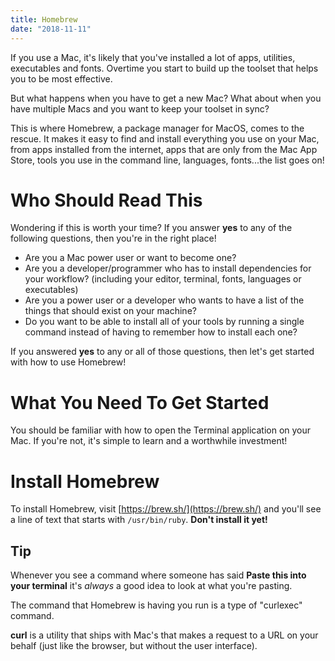 ```yaml
---
title: Homebrew
date: "2018-11-11"
---
```


If you use a Mac, it's likely that you've installed a lot of apps, utilities, executables and fonts. Overtime you start to build up the toolset that helps you to be most effective.

But what happens when you have to get a new Mac? What about when you have multiple Macs and you want to keep your toolset in sync?

This is where Homebrew, a package manager for MacOS, comes to the rescue. It makes it easy to find and install everything you use on your Mac, from apps installed from the internet, apps that are only from the Mac App Store, tools you use in the command line, languages, fonts...the list goes on!

# Who Should Read This

Wondering if this is worth your time? If you answer **yes** to any of the following questions, then you're in the right place!

- Are you a Mac power user or want to become one?
- Are you a developer/programmer who has to install dependencies for your workflow? (including your editor, terminal, fonts, languages or executables)
- Are you a power user or a developer who wants to have a list of the things that should exist on your machine?
- Do you want to be able to install all of your tools by running a single command instead of having to remember how to install each one?

If you answered **yes** to any or all of those questions, then let's get started with how to use Homebrew!

# What You Need To Get Started

You should be familiar with how to open the Terminal application on your Mac. If you're not, it's simple to learn and a worthwhile investment!

# Install Homebrew

To install Homebrew, visit [https://brew.sh/](https://brew.sh/) and you'll see a line of text that starts with `/usr/bin/ruby`. **Don't install it yet!**

## Tip

Whenever you see a command where someone has said **Paste this into your terminal** it's _always_ a good idea to look at what you're pasting.

The command that Homebrew is having you run is a type of "curlexec" command.

**curl** is a utility that ships with Mac's that makes a request to a URL on your behalf (just like the browser, but without the user interface).
